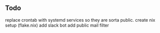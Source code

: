 ## Todo
replace crontab with systemd services so they are sorta public.
create nix setup (flake.nix)
add slack bot
add public mail filter